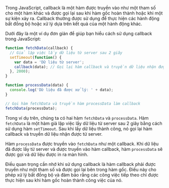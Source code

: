 Trong JavaScript, callback là một hàm được truyền vào như một tham số cho một hàm khác và được gọi lại sau khi hàm gốc hoàn thành hoặc khi một sự kiện xảy ra. Callback thường được sử dụng để thực hiện các hành động bất đồng bộ hoặc xử lý dựa trên kết quả của một hành động khác.

Dưới đây là một ví dụ đơn giản để giúp bạn hiểu cách sử dụng callback trong JavaScript:

```js
function fetchData(callback) {
  // Giả lập việc lấy dữ liệu từ server sau 2 giây
  setTimeout(function() {
    var data = 'Dữ liệu từ server';
    callback(data); // Gọi lại hàm callback và truyền dữ liệu nhận được từ server
  }, 2000);
}

function processData(data) {
  console.log('Dữ liệu đã được xử lý: ' + data);
}

// Gọi hàm fetchData và truyền hàm processData làm callback
fetchData(processData);
```

Trong ví dụ trên, chúng ta có hai hàm `fetchData` và `processData`. Hàm `fetchData` là một hàm giả lập việc lấy dữ liệu từ server sau 2 giây bằng cách sử dụng hàm `setTimeout`. Sau khi lấy dữ liệu thành công, nó gọi lại hàm callback và truyền dữ liệu nhận được từ server.

Hàm `processData` được truyền vào `fetchData` như một callback. Khi dữ liệu đã được lấy từ server và được truyền vào hàm callback, hàm `processData` sẽ được gọi và dữ liệu được in ra màn hình.

Điều quan trọng cần nhớ khi sử dụng callback là hàm callback phải được truyền như một tham số và được gọi lại bên trong hàm gốc. Điều này cho phép xử lý bất đồng bộ và đảm bảo rằng các công việc tiếp theo chỉ được thực hiện sau khi hàm gốc hoàn thành công việc của nó.